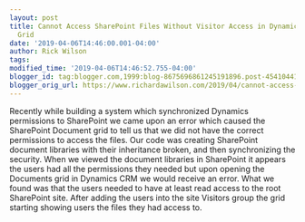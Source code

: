 ```yaml
---
layout: post
title: Cannot Access SharePoint Files Without Visitor Access in Dynamics CRM Documents
  Grid
date: '2019-04-06T14:46:00.001-04:00'
author: Rick Wilson
tags: 
modified_time: '2019-04-06T14:46:52.755-04:00'
blogger_id: tag:blogger.com,1999:blog-8675696861245191896.post-4541044138206367471
blogger_orig_url: https://www.richardawilson.com/2019/04/cannot-access-sharepoint-files-without.html
---
```


Recently while building a system which synchronized Dynamics permissions to SharePoint we came upon an error which caused the SharePoint Document grid to tell us that we did not have the correct permissions to access the files.  Our code was creating SharePoint document libraries with their inheritance broken, and then synchronizing the security.  When we viewed the document libraries in SharePoint it appears the users had all the permissions they needed but upon opening the Documents grid in Dynamics CRM we would receive an error.  What we found was that the users needed to have at least read access to the root SharePoint site.  After adding the users into the site Visitors group the grid starting showing users the files they had access to.

